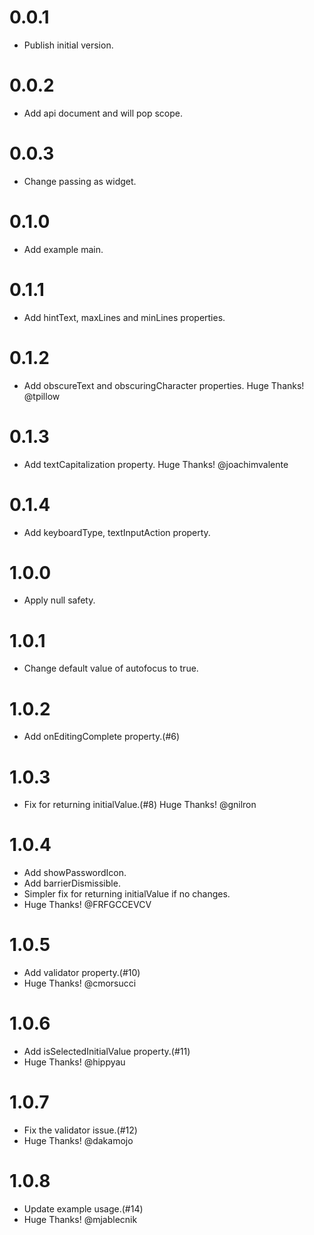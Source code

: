 # 0.0.1

  * Publish initial version.

# 0.0.2

  * Add api document and will pop scope.

# 0.0.3

  * Change passing as widget.

# 0.1.0

  * Add example main.

# 0.1.1

  * Add hintText, maxLines and minLines properties.

# 0.1.2

  * Add obscureText and obscuringCharacter properties. Huge Thanks! @tpillow

# 0.1.3

  * Add textCapitalization property. Huge Thanks! @joachimvalente

# 0.1.4

  * Add keyboardType, textInputAction property.

# 1.0.0

  * Apply null safety.

# 1.0.1

  * Change default value of autofocus to true.

# 1.0.2

  * Add onEditingComplete property.(#6)

# 1.0.3

  * Fix for returning initialValue.(#8) Huge Thanks! @gnilron

# 1.0.4

  * Add showPasswordIcon.
  * Add barrierDismissible.
  * Simpler fix for returning initialValue if no changes.
  * Huge Thanks! @FRFGCCEVCV

# 1.0.5

  * Add validator property.(#10)
  * Huge Thanks! @cmorsucci

# 1.0.6

  * Add isSelectedInitialValue property.(#11)
  * Huge Thanks! @hippyau

# 1.0.7

  * Fix the validator issue.(#12)
  * Huge Thanks! @dakamojo 

# 1.0.8

  * Update example usage.(#14)
  * Huge Thanks! @mjablecnik
